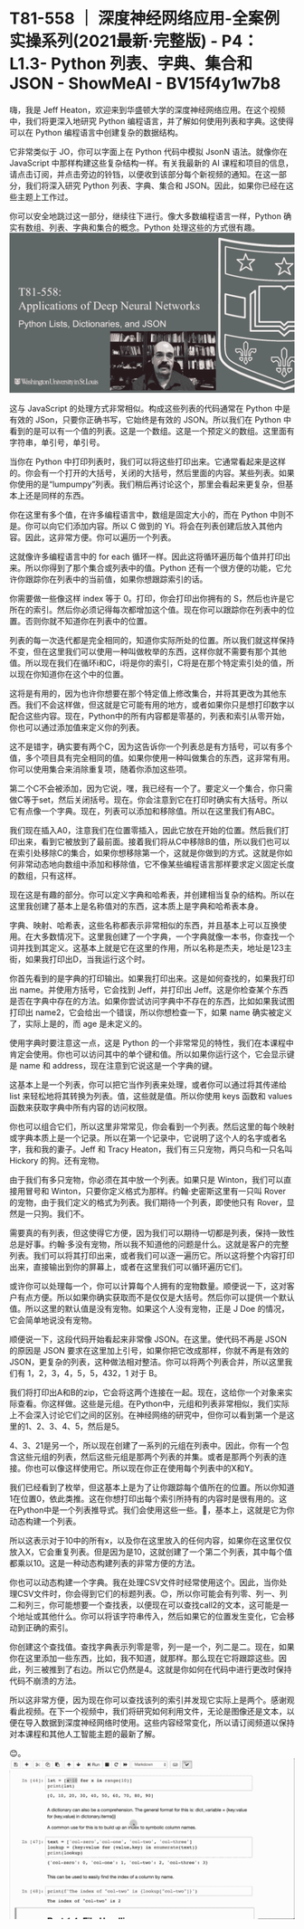 # T81-558 ｜ 深度神经网络应用-全案例实操系列(2021最新·完整版) - P4：L1.3- Python 列表、字典、集合和 JSON - ShowMeAI - BV15f4y1w7b8

嗨，我是 Jeff Heaton，欢迎来到华盛顿大学的深度神经网络应用。在这个视频中，我们将更深入地研究 Python 编程语言，并了解如何使用列表和字典。这使得可以在 Python 编程语言中创建复杂的数据结构。

它非常类似于 JO，你可以字面上在 Python 代码中模拟 JsonN 语法。就像你在 JavaScript 中那样构建这些复杂结构一样。有关我最新的 AI 课程和项目的信息，请点击订阅，并点击旁边的铃铛，以便收到该部分每个新视频的通知。在这一部分，我们将深入研究 Python 列表、字典、集合和 JSON。因此，如果你已经在这些主题上工作过。

你可以安全地跳过这一部分，继续往下进行。像大多数编程语言一样，Python 确实有数组、列表、字典和集合的概念。Python 处理这些的方式很有趣。![](img/be2c33329570c5649cb2ad3542a9f55f_1.png)

这与 JavaScript 的处理方式非常相似。构成这些列表的代码通常在 Python 中是有效的 JSon，只要你正确书写，它始终是有效的 JSON。所以我们在 Python 中看到的是可以有一个值的列表。这是一个数组。这是一个预定义的数组。这里面有字符串，单引号，单引号。

当你在 Python 中打印列表时，我们可以将这些打印出来。它通常看起来是这样的。你会有一个打开的大括号，关闭的大括号，然后里面的内容。某些列表。如果你使用的是“lumpumpy”列表。我们稍后再讨论这个，那里会看起来更复杂，但基本上还是同样的东西。

你在这里有多个值，在许多编程语言中，数组是固定大小的，而在 Python 中则不是。你可以向它们添加内容。所以 C 做到的 Yi。将会在列表创建后放入其他内容。因此，这非常方便。你可以遍历一个列表。

这就像许多编程语言中的 for each 循环一样。因此这将循环遍历每个值并打印出来。所以你得到了那个集合或列表中的值。Python 还有一个很方便的功能，它允许你跟踪你在列表中的当前值，如果你想跟踪索引的话。

你需要做一些像这样 index 等于 0。打印，你会打印出你拥有的 S，然后也许是它所在的索引。然后你必须记得每次都增加这个值。现在你可以跟踪你在列表中的位置。否则你就不知道你在列表中的位置。

列表的每一次迭代都是完全相同的，知道你实际所处的位置。所以我们就这样保持不变，但在这里我们可以使用一种叫做枚举的东西，这样你就不需要有那个其他值。所以现在我们在循环i和C，i将是你的索引，C将是在那个特定索引处的值，所以现在你知道你在这个中的位置。

这将是有用的，因为也许你想要在那个特定值上修改集合，并将其更改为其他东西。我们不会这样做，但这就是它可能有用的地方，或者如果你只是想打印数字以配合这些内容。现在，Python中的所有内容都是零基的，列表和索引从零开始，你也可以通过添加值来定义你的列表。

这不是错字，确实要有两个C，因为这告诉你一个列表总是有方括号，可以有多个值，多个项目具有完全相同的值。如果你使用一种叫做集合的东西，这非常有用。你可以使用集合来消除重复项，随着你添加这些项。

第二个C不会被添加，因为它说，嘿，我已经有一个了。要定义一个集合，你只需做C等于set，然后关闭括号。现在。你会注意到它在打印时确实有大括号。所以它有点像一个字典。现在，列表可以添加和移除值。所以在这里我们有ABC。

我们现在插入A0，注意我们在位置零插入，因此它放在开始的位置。然后我们打印出来，看到它被放到了最前面。接着我们将从C中移除B的值，所以我们也可以在索引处移除C的集合，如果你想移除第一个，这就是你做到的方式。这就是你如何非常动态地向数组中添加和移除值，它不像某些编程语言那样要求定义固定长度的数组，只有这样。

现在这是有趣的部分。你可以定义字典和哈希表，并创建相当复杂的结构。所以在这里我创建了基本上是名称值对的东西，这本质上是字典和哈希表本身。

字典、映射、哈希表，这些名称都表示非常相似的东西，并且基本上可以互换使用。在大多数情况下。这里我创建了一个字典，一个字典就像一本书，你查找一个词并找到其定义。这基本上就是它在这里的作用，所以名称是杰夫，地址是123主街，如果我打印出D，当我运行这个时。

你首先看到的是字典的打印输出。如果我打印出来。这是如何查找的，如果我打印出 name。并使用方括号，它会找到 Jeff，并打印出 Jeff。这是你检查某个东西是否在字典中存在的方法。如果你尝试访问字典中不存在的东西，比如如果我试图打印出 name2，它会给出一个错误，所以你想检查一下，如果 name 确实被定义了，实际上是的，而 age 是未定义的。

使用字典时要注意这一点，这是 Python 的一个非常常见的特性，我们在本课程中肯定会使用。你也可以访问其中的单个键和值。所以如果你运行这个，它会显示键是 name 和 address，现在注意到它说这是一个字典的键。

这基本上是一个列表，你可以把它当作列表来处理，或者你可以通过将其传递给 list 来轻松地将其转换为列表。值，这些就是值。所以你使用 keys 函数和 values 函数来获取字典中所有内容的访问权限。

你也可以组合它们，所以这里非常常见，你会看到一个列表。然后这里的每个映射或字典本质上是一个记录。所以在第一个记录中，它说明了这个人的名字或者名字，我和我的妻子。Jeff 和 Tracy Heaton，我们有三只宠物，两只鸟和一只名叫 Hickory 的狗。还有宠物。

由于我们有多只宠物，你必须在其中放一个列表。如果只是 Winton，我们可以直接用冒号和 Winton，只要你定义格式为那样。约翰·史密斯这里有一只叫 Rover 的宠物，由于我们定义的格式为列表。我们期待一个列表，即使他只有 Rover，显然是一只狗。我们不。

需要真的有列表，但这使得它方便，因为我们可以期待一切都是列表，保持一致性总是好事。约翰·多没有宠物，所以我不知道他的问题是什么。这就是客户的完整列表。我们可以将其打印出来，或者我们可以逐一遍历它。所以这将整个内容打印出来，直接输出到你的屏幕上，或者在这里我们可以循环遍历它们。

或许你可以处理每一个，你可以计算每个人拥有的宠物数量。顺便说一下，这对客户有点方便。所以如果你确实获取而不是仅仅是大括号。然后你可以提供一个默认值。所以这里的默认值是没有宠物。如果这个人没有宠物，正是 J Doe 的情况，它会简单地说没有宠物。

顺便说一下，这段代码开始看起来非常像 JSON。在这里。使代码不再是 JSON 的原因是 JSON 要求在这里加上引号，如果你把它改成那样，你就不再是有效的 JSON，更复杂的列表，这种做法相对整洁。你可以将两个列表合并，所以这里我们有 1，2，3，4，5，5，432，1 对于 B。

我们将打印出A和B的zip，它会将这两个连接在一起。现在，这给你一个对象来实际查看。你这样做。这些是元组。在Python中，元组和列表非常相似，我们实际上不会深入讨论它们之间的区别。在神经网络的研究中，但你可以看到第一个是这里的1、2、3、4、5，然后是5。

4、3、21是另一个，所以现在创建了一系列的元组在列表中。因此，你有一个包含这些元组的列表，然后这些元组是那两个列表的并集。或者是那两个列表的连接。你也可以像这样使用它。所以现在你正在使用每个列表中的X和Y。

我们已经看到了枚举，但这基本上是为了让你跟踪每个值所在的位置。所以你知道1在位置0，依此类推。这在你想打印出每个索引所持有的内容时是很有用的。这在Python中是一个列表推导式。我们会使用这些一些。🤢，基本上，这就是它为你动态构建一个列表。

所以这表示对于10中的所有x，以及你在这里放入的任何内容，如果你在这里仅仅放入X，它会重复列表。但是因为是10，这就创建了一个第二个列表，其中每个值都乘以10。这是一种动态构建列表的非常方便的方法。

你也可以动态构建一个字典。我在处理CSV文件时经常使用这个。因此，当你处理CSV文件时，你会得到它们的标题列表。😊，所以你可能会有列零、列一、列二和列三，你可能想要一个查找表，以便现在可以查找call2的文本，这可能是一个地址或其他什么。你可以将该字符串传入，然后如果它的位置发生变化，它会移动到正确的索引。

你创建这个查找值。查找字典表示列零是零，列一是一个，列二是二。现在，如果你在这里添加一些东西，比如，我不知道，就那样。那么现在它将跟踪这些。因此，列三被推到了右边。所以它仍然是4。这就是你如何在代码中进行更改时保持代码不崩溃的方法。

所以这非常方便，因为现在你可以查找该列的索引并发现它实际上是两个。感谢观看此视频。在下一个视频中，我们将研究如何利用文件，无论是图像还是文本，以便在导入数据到深度神经网络时使用。这些内容经常变化，所以请订阅频道以保持对本课程和其他人工智能主题的最新了解。

😊。![](img/be2c33329570c5649cb2ad3542a9f55f_3.png)
